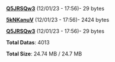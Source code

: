 [**Q5JRSQw3**](/data/Q5JRSQw3.txt) (12/01/23 - 17:56)- 29 bytes

[**5kNKanuV**](/data/5kNKanuV.txt) (12/01/23 - 17:56)- 2424 bytes

[**Q5JRSQw3**](/data/Q5JRSQw3.txt) (12/01/23 - 17:56)- 29 bytes

**Total Datas**: 4013

**Total Size**: 24.74 MB / 24.7 MB